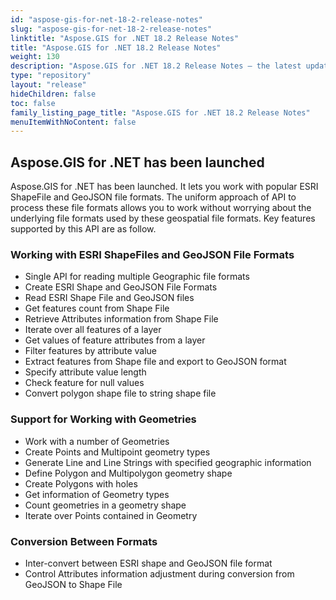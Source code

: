 ```yaml
---
id: "aspose-gis-for-net-18-2-release-notes"
slug: "aspose-gis-for-net-18-2-release-notes"
linktitle: "Aspose.GIS for .NET 18.2 Release Notes"
title: "Aspose.GIS for .NET 18.2 Release Notes"
weight: 130
description: "Aspose.GIS for .NET 18.2 Release Notes – the latest updates and fixes."
type: "repository"
layout: "release"
hideChildren: false
toc: false
family_listing_page_title: "Aspose.GIS for .NET 18.2 Release Notes"
menuItemWithNoContent: false
---
```


## **Aspose.GIS for .NET has been launched**
Aspose.GIS for .NET has been launched. It lets you work with popular ESRI ShapeFile and GeoJSON file formats. The uniform approach of API to process these file formats allows you to work without worrying about the underlying file formats used by these geospatial file formats. Key features supported by this API are as follow.
### **Working with ESRI ShapeFiles and GeoJSON File Formats**
- Single API for reading multiple Geographic file formats
- Create ESRI Shape and GeoJSON File Formats
- Read ESRI Shape File and GeoJSON files
- Get features count from Shape File
- Retrieve Attributes information from Shape File
- Iterate over all features of a layer
- Get values of feature attributes from a layer
- Filter features by attribute value
- Extract features from Shape file and export to GeoJSON format
- Specify attribute value length
- Check feature for null values
- Convert polygon shape file to string shape file
### **Support for Working with Geometries**
- Work with a number of Geometries
- Create Points and Multipoint geometry types
- Generate Line and Line Strings with specified geographic information
- Define Polygon and Multipolygon geometry shape
- Create Polygons with holes
- Get information of Geometry types
- Count geometries in a geometry shape
- Iterate over Points contained in Geometry
### **Conversion Between Formats**
- Inter-convert between ESRI shape and GeoJSON file format
- Control Attributes information adjustment during conversion from GeoJSON to Shape File
